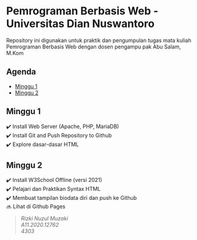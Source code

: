 # Pemrograman Berbasis Web - Universitas Dian Nuswantoro

Repository ini digunakan untuk praktik dan pengumpulan tugas mata kuliah Pemrograman Berbasis Web dengan dosen pengampu pak Abu Salam, M.Kom

## Agenda

- [Minggu 1](#minggu-1)
- [Minggu 2](#minggu-2)

## Minggu 1
:heavy_check_mark: Install Web Server (Apache, PHP, MariaDB)\
:heavy_check_mark: Install Git and Push Repository to Github\
:heavy_check_mark: Explore dasar-dasar HTML

## Minggu 2
:heavy_check_mark: Install W3School Offline (versi 2021)\
:heavy_check_mark: Pelajari dan Praktikan Syntax HTML\
:heavy_check_mark: Membuat tampilan biodata diri dan push ke Github\
:soon: Lihat di Github Pages

> *Rizki Nuzul Muzaki\
A11.2020.12762\
4303*
